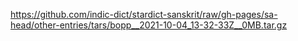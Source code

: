https://github.com/indic-dict/stardict-sanskrit/raw/gh-pages/sa-head/other-entries/tars/bopp__2021-10-04_13-32-33Z__0MB.tar.gz  
